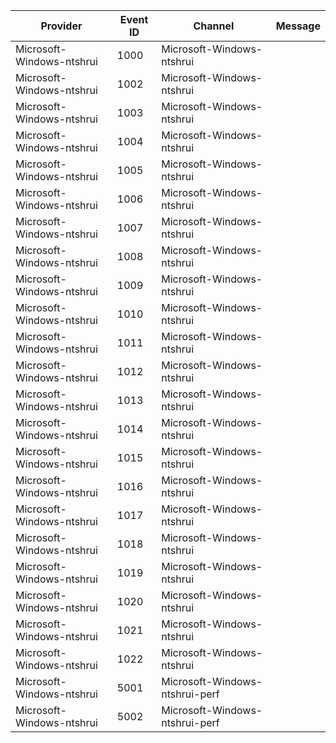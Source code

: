 Provider                   |  Event ID  |  Channel                         |  Message
---------------------------|------------|----------------------------------|---------
Microsoft-Windows-ntshrui  |  1000      |  Microsoft-Windows-ntshrui       |
Microsoft-Windows-ntshrui  |  1002      |  Microsoft-Windows-ntshrui       |
Microsoft-Windows-ntshrui  |  1003      |  Microsoft-Windows-ntshrui       |
Microsoft-Windows-ntshrui  |  1004      |  Microsoft-Windows-ntshrui       |
Microsoft-Windows-ntshrui  |  1005      |  Microsoft-Windows-ntshrui       |
Microsoft-Windows-ntshrui  |  1006      |  Microsoft-Windows-ntshrui       |
Microsoft-Windows-ntshrui  |  1007      |  Microsoft-Windows-ntshrui       |
Microsoft-Windows-ntshrui  |  1008      |  Microsoft-Windows-ntshrui       |
Microsoft-Windows-ntshrui  |  1009      |  Microsoft-Windows-ntshrui       |
Microsoft-Windows-ntshrui  |  1010      |  Microsoft-Windows-ntshrui       |
Microsoft-Windows-ntshrui  |  1011      |  Microsoft-Windows-ntshrui       |
Microsoft-Windows-ntshrui  |  1012      |  Microsoft-Windows-ntshrui       |
Microsoft-Windows-ntshrui  |  1013      |  Microsoft-Windows-ntshrui       |
Microsoft-Windows-ntshrui  |  1014      |  Microsoft-Windows-ntshrui       |
Microsoft-Windows-ntshrui  |  1015      |  Microsoft-Windows-ntshrui       |
Microsoft-Windows-ntshrui  |  1016      |  Microsoft-Windows-ntshrui       |
Microsoft-Windows-ntshrui  |  1017      |  Microsoft-Windows-ntshrui       |
Microsoft-Windows-ntshrui  |  1018      |  Microsoft-Windows-ntshrui       |
Microsoft-Windows-ntshrui  |  1019      |  Microsoft-Windows-ntshrui       |
Microsoft-Windows-ntshrui  |  1020      |  Microsoft-Windows-ntshrui       |
Microsoft-Windows-ntshrui  |  1021      |  Microsoft-Windows-ntshrui       |
Microsoft-Windows-ntshrui  |  1022      |  Microsoft-Windows-ntshrui       |
Microsoft-Windows-ntshrui  |  5001      |  Microsoft-Windows-ntshrui-perf  |
Microsoft-Windows-ntshrui  |  5002      |  Microsoft-Windows-ntshrui-perf  |